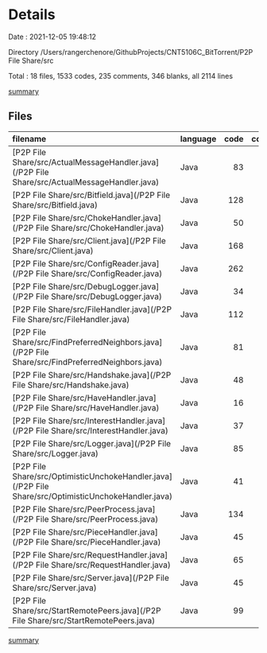 # Details

Date : 2021-12-05 19:48:12

Directory /Users/rangerchenore/GithubProjects/CNT5106C_BitTorrent/P2P File Share/src

Total : 18 files,  1533 codes, 235 comments, 346 blanks, all 2114 lines

[summary](results.md)

## Files
| filename | language | code | comment | blank | total |
| :--- | :--- | ---: | ---: | ---: | ---: |
| [P2P File Share/src/ActualMessageHandler.java](/P2P File Share/src/ActualMessageHandler.java) | Java | 83 | 6 | 7 | 96 |
| [P2P File Share/src/Bitfield.java](/P2P File Share/src/Bitfield.java) | Java | 128 | 13 | 37 | 178 |
| [P2P File Share/src/ChokeHandler.java](/P2P File Share/src/ChokeHandler.java) | Java | 50 | 0 | 13 | 63 |
| [P2P File Share/src/Client.java](/P2P File Share/src/Client.java) | Java | 168 | 18 | 27 | 213 |
| [P2P File Share/src/ConfigReader.java](/P2P File Share/src/ConfigReader.java) | Java | 262 | 18 | 45 | 325 |
| [P2P File Share/src/DebugLogger.java](/P2P File Share/src/DebugLogger.java) | Java | 34 | 7 | 5 | 46 |
| [P2P File Share/src/FileHandler.java](/P2P File Share/src/FileHandler.java) | Java | 112 | 1 | 28 | 141 |
| [P2P File Share/src/FindPreferredNeighbors.java](/P2P File Share/src/FindPreferredNeighbors.java) | Java | 81 | 14 | 19 | 114 |
| [P2P File Share/src/Handshake.java](/P2P File Share/src/Handshake.java) | Java | 48 | 3 | 12 | 63 |
| [P2P File Share/src/HaveHandler.java](/P2P File Share/src/HaveHandler.java) | Java | 16 | 1 | 5 | 22 |
| [P2P File Share/src/InterestHandler.java](/P2P File Share/src/InterestHandler.java) | Java | 37 | 1 | 9 | 47 |
| [P2P File Share/src/Logger.java](/P2P File Share/src/Logger.java) | Java | 85 | 7 | 18 | 110 |
| [P2P File Share/src/OptimisticUnchokeHandler.java](/P2P File Share/src/OptimisticUnchokeHandler.java) | Java | 41 | 2 | 11 | 54 |
| [P2P File Share/src/PeerProcess.java](/P2P File Share/src/PeerProcess.java) | Java | 134 | 22 | 33 | 189 |
| [P2P File Share/src/PieceHandler.java](/P2P File Share/src/PieceHandler.java) | Java | 45 | 0 | 9 | 54 |
| [P2P File Share/src/RequestHandler.java](/P2P File Share/src/RequestHandler.java) | Java | 65 | 3 | 23 | 91 |
| [P2P File Share/src/Server.java](/P2P File Share/src/Server.java) | Java | 45 | 7 | 8 | 60 |
| [P2P File Share/src/StartRemotePeers.java](/P2P File Share/src/StartRemotePeers.java) | Java | 99 | 112 | 37 | 248 |

[summary](results.md)